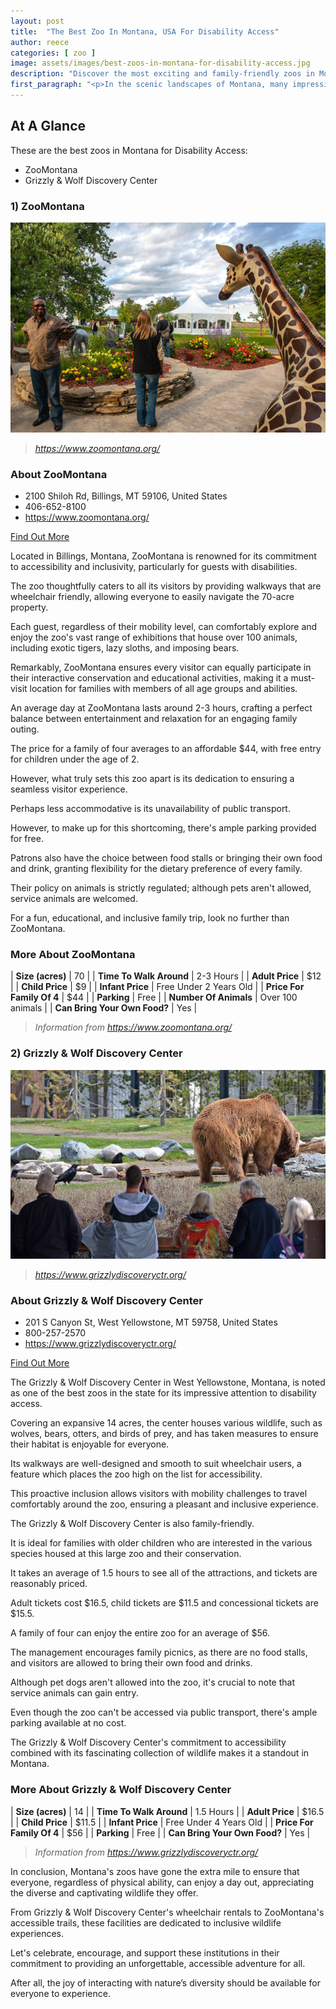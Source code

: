 ```yaml
---
layout: post
title:  "The Best Zoo In Montana, USA For Disability Access"
author: reece
categories: [ zoo ]
image: assets/images/best-zoos-in-montana-for-disability-access.jpg
description: "Discover the most exciting and family-friendly zoos in Montana. From the incredible array of animals to interactive educational programs, this comprehensive guide outlines the top zoos to visit for an unforgettable experience."
first_paragraph: "<p>In the scenic landscapes of Montana, many impressive establishments have made it their mission to educate and entertain audiences with inhabitants from the wild.</p><p>Nonetheless, not all of these wonderful zoos and wildlife parks cater to every individual in the same manner.</p><p>In the attempt to democratize wildlife admiration and knowledge for everyone, regardless of physical conditions, several zoos in Montana have truly stepped up their game.</p><p>So, for those who are differently-abled, but still share the universal love for animals, this article goes out to you! We've curated a list of the best zoos in Montana that offer excellent disability access.</p><p>Join us, as we journey through these inclusive sanctuaries that make wilderness exploration a universally accessible experience!</p>"
---
```


<div class="overview" markdown="1"> 

## At A Glance

These are the best zoos in Montana for Disability Access:

- ZooMontana
- Grizzly & Wolf Discovery Center


</div>


### 1) ZooMontana

![ZooMontana](assets/images/zoos/ZooMontana.png)

> *https://www.zoomontana.org/* 



<div class="find-out-more" markdown="1">

### About ZooMontana

- 2100 Shiloh Rd, Billings, MT 59106, United States
- 406-652-8100
- <a href="https://www.zoomontana.org/">https://www.zoomontana.org/</a>



<a class="subscribe btn" href="https://www.zoomontana.org/">Find Out More</a>

</div>


Located in Billings, Montana, ZooMontana is renowned for its commitment to accessibility and inclusivity, particularly for guests with disabilities. 

The zoo thoughtfully caters to all its visitors by providing walkways that are wheelchair friendly, allowing everyone to easily navigate the 70-acre property. 

Each guest, regardless of their mobility level, can comfortably explore and enjoy the zoo's vast range of exhibitions that house over 100 animals, including exotic tigers, lazy sloths, and imposing bears. 

Remarkably, ZooMontana ensures every visitor can equally participate in their interactive conservation and educational activities, making it a must-visit location for families with members of all age groups and abilities.

An average day at ZooMontana lasts around 2-3 hours, crafting a perfect balance between entertainment and relaxation for an engaging family outing. 

The price for a family of four averages to an affordable $44, with free entry for children under the age of 2. 

However, what truly sets this zoo apart is its dedication to ensuring a seamless visitor experience. 

Perhaps less accommodative is its unavailability of public transport. 

However, to make up for this shortcoming, there's ample parking provided for free. 

Patrons also have the choice between food stalls or bringing their own food and drink, granting flexibility for the dietary preference of every family. 

Their policy on animals is strictly regulated; although pets aren't allowed, service animals are welcomed. 

For a fun, educational, and inclusive family trip, look no further than ZooMontana.
<div class="overview" markdown="1" id="wyntk-zoomontana"> 

### More About ZooMontana
    

| **Size (acres)** | 70 |
| **Time To Walk Around** | 2-3 Hours |
| **Adult Price** | $12 |
| **Child Price** | $9 |
| **Infant Price** | Free Under 2 Years Old |
| **Price For Family Of 4** | $44 |
| **Parking** | Free |
| **Number Of Animals** | Over 100 animals |
| **Can Bring Your Own Food?** | Yes |


> *Information from https://www.zoomontana.org/* 



</div>



### 2) Grizzly & Wolf Discovery Center

![Grizzly & Wolf Discovery Center](assets/images/zoos/GrizzlyWolfDiscoveryCenter.jpg)

> *https://www.grizzlydiscoveryctr.org/* 



<div class="find-out-more" markdown="1">

### About Grizzly & Wolf Discovery Center

- 201 S Canyon St, West Yellowstone, MT 59758, United States
- 800-257-2570
- <a href="https://www.grizzlydiscoveryctr.org/">https://www.grizzlydiscoveryctr.org/</a>



<a class="subscribe btn" href="https://www.grizzlydiscoveryctr.org/">Find Out More</a>

</div>


The Grizzly & Wolf Discovery Center in West Yellowstone, Montana, is noted as one of the best zoos in the state for its impressive attention to disability access. 

Covering an expansive 14 acres, the center houses various wildlife, such as wolves, bears, otters, and birds of prey, and has taken measures to ensure their habitat is enjoyable for everyone. 

Its walkways are well-designed and smooth to suit wheelchair users, a feature which places the zoo high on the list for accessibility. 

This proactive inclusion allows visitors with mobility challenges to travel comfortably around the zoo, ensuring a pleasant and inclusive experience.

The Grizzly & Wolf Discovery Center is also family-friendly. 

It is ideal for families with older children who are interested in the various species housed at this large zoo and their conservation. 

It takes an average of 1.5 hours to see all of the attractions, and tickets are reasonably priced. 

Adult tickets cost $16.5, child tickets are $11.5 and concessional tickets are $15.5. 

A family of four can enjoy the entire zoo for an average of $56. 

The management encourages family picnics, as there are no food stalls, and visitors are allowed to bring their own food and drinks. 

Although pet dogs aren't allowed into the zoo, it's crucial to note that service animals can gain entry. 

Even though the zoo can't be accessed via public transport, there's ample parking available at no cost. 

The Grizzly & Wolf Discovery Center's commitment to accessibility combined with its fascinating collection of wildlife makes it a standout in Montana.
<div class="overview" markdown="1" id="wyntk-grizzly--wolf-discovery-center"> 

### More About Grizzly & Wolf Discovery Center
    

| **Size (acres)** | 14 |
| **Time To Walk Around** | 1.5 Hours |
| **Adult Price** | $16.5 |
| **Child Price** | $11.5 |
| **Infant Price** | Free Under 4 Years Old |
| **Price For Family Of 4** | $56 |
| **Parking** | Free |
| **Can Bring Your Own Food?** | Yes |


> *Information from https://www.grizzlydiscoveryctr.org/* 



</div>


In conclusion, Montana's zoos have gone the extra mile to ensure that everyone, regardless of physical ability, can enjoy a day out, appreciating the diverse and captivating wildlife they offer. 

From Grizzly & Wolf Discovery Center's wheelchair rentals to ZooMontana's accessible trails, these facilities are dedicated to inclusive wildlife experiences. 

Let's celebrate, encourage, and support these institutions in their commitment to providing an unforgettable, accessible adventure for all. 

After all, the joy of interacting with nature’s diversity should be available for everyone to experience.